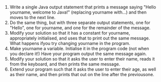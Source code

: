 1. Write a single Java output statement that prints a message saying "Hello  yourname, welcome to Java!" (replacing yourname with...) and then moves to the next line.
2. Do the same thing, but with three separate output statements, one for "Hello", one for yourname, and one for the remainder of the message.
3. Modify your solution so that it has a constant for yourname, appropriately initialised, and uses that to print out the same message. What happens ifyou try changing yourname in the program.
4. Make yourname a variable. Initialise it in the program code (not when you declare it!) Have your program output the same message again.
5. Modify your solution so that it asks the user to enter their name, reads it from the keyboard, and then prints the same message.
6. Extend your program such that it asks the user to enter their age, as well as their name, and then prints that out on the line after the previousone.